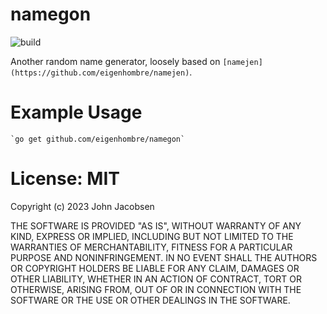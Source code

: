 # namegon

![build](https://github.com/eigenhombre/namegon/actions/workflows/build.yml/badge.svg)

Another random name generator, loosely based on
`[namejen](https://github.com/eigenhombre/namejen)`.

# Example Usage

    `go get github.com/eigenhombre/namegon`

# License: MIT

Copyright (c) 2023 John Jacobsen

THE SOFTWARE IS PROVIDED "AS IS", WITHOUT WARRANTY OF ANY KIND, EXPRESS OR
IMPLIED, INCLUDING BUT NOT LIMITED TO THE WARRANTIES OF MERCHANTABILITY,
FITNESS FOR A PARTICULAR PURPOSE AND NONINFRINGEMENT. IN NO EVENT SHALL THE
AUTHORS OR COPYRIGHT HOLDERS BE LIABLE FOR ANY CLAIM, DAMAGES OR OTHER
LIABILITY, WHETHER IN AN ACTION OF CONTRACT, TORT OR OTHERWISE, ARISING FROM,
OUT OF OR IN CONNECTION WITH THE SOFTWARE OR THE USE OR OTHER DEALINGS IN THE
SOFTWARE.

